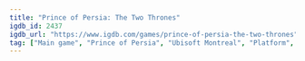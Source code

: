 ```yaml
---
title: "Prince of Persia: The Two Thrones"
igdb_id: 2437
igdb_url: "https://www.igdb.com/games/prince-of-persia-the-two-thrones"
tag: ["Main game", "Prince of Persia", "Ubisoft Montreal", "Platform", "Hack and slash/Beat 'em up", "Adventure", "Single player", "Third person", "Action", "Fantasy"]
---
```

